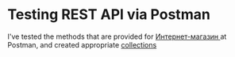# Testing REST API via Postman
<t> I've tested the methods that are provided for <a href="https://intern.demoshopping.ru/api-docs/"> Интернет-магазин </a> at Postman, and created appropriate  <a href="https://www.postman.com/maksimmax/my-workspace/collection/bkuxjjy/demoshopping?action=share&creator=38991558"> collections </a> 
</t> 
